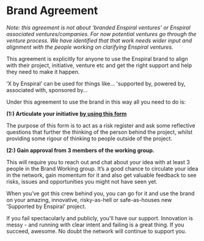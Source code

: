 # Brand Agreement

*Note: this agreement is not about ‘branded Enspiral ventures’ or Enspiral associated ventures/companies. For now potential ventures go through the venture process. We have identified that that work needs wider input and alignment with the people working on clarifying Enspiral ventures.*

This agreement is explicitly for anyone to use the Enspiral brand to align with their project, initiative, venture etc and get the right support and help they need to make it happen.

‘X by Enspiral’ can be used for things like…
'supported by, powered by, associated with, sponsored by...

Under this agreement to use the brand in this way all you need to do is:

**(1:) Articulate your initiative [by using this form](https://goo.gl/forms/imQs3ZenqFz9x4ls1)**

The purpose of this form is to act as a risk register and ask some reflective questions that further the thinking of the person behind the project, whilst providing some rigour of thinking to people outside of the project.

**(2:) Gain approval from 3 members of the working group.**

This will require you to reach out and chat about your idea with at least 3 people in the Brand Working group. It’s a good chance to circulate your idea in the network, gain momentum for it and also get valuable feedback to see risks, issues and opportunities you might not have seen yet.

When you’ve got this crew behind you, you can go for it and use the brand on your amazing, innovative, risky-as-hell or safe-as-houses new 'Supported by Enspiral' project.

If you fail spectacularly and publicly, you'll have our support. Innovation is messy - and running with clear intent and failing is a great thing. If you succeed, awesome. No doubt the network will continue to support you.